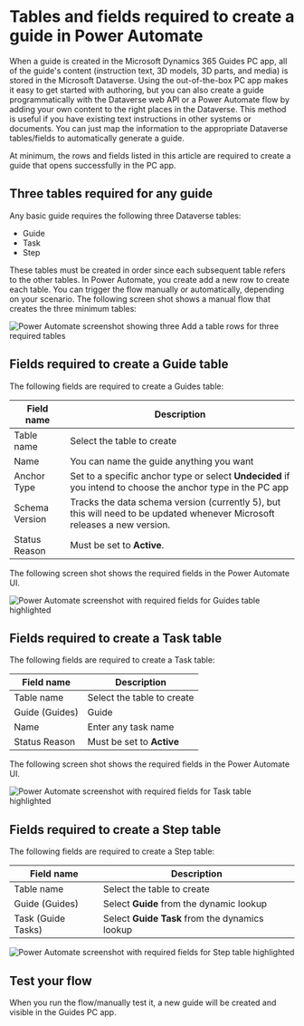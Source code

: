 
# Tables and fields required to create a guide in Power Automate

When a guide is created in the Microsoft Dynamics 365 Guides PC app, all of the guide's content (instruction text, 3D models, 3D parts, and media) is stored in the Microsoft Dataverse. Using the out-of-the-box PC app makes it easy to get started with authoring, but you can also create a guide programmatically with the Dataverse web API or a Power Automate flow by adding your own content to the right places in the Dataverse. This method is useful if you have existing text instructions in other systems or documents. You can just map the information to the appropriate Dataverse tables/fields to automatically generate a guide.

At minimum, the rows and fields listed in this article are required to create a guide that opens successfully in the PC app.

## Three tables required for any guide

Any basic guide requires the following three Dataverse tables:

- Guide
- Task
- Step

These tables must be created in order since each subsequent table refers to the other tables. In Power Automate, you create add a new row to create each table. You can trigger the flow manually or automatically, depending on your scenario. The following screen shot shows a manual flow that creates the three minimum tables:

![Power Automate screenshot showing three Add a table rows for three required tables](media/power-automate-create-tables.PNG "Power Automate screenshot showing three Add a table rows for three required tables")

## Fields required to create a Guide table

The following fields are required to create a Guides table:

|Field name|Description|
|-------------------------------|-------------------------------------------------|
|Table name|Select the table to create|
|Name|You can name the guide anything you want|
|Anchor Type|Set to a specific anchor type or select **Undecided** if you intend to choose the anchor type in the PC app|
|Schema Version|Tracks the data schema version (currently 5), but this will need to be updated whenever Microsoft releases a new version.
|Status Reason|Must be set to **Active**.|

The following screen shot shows the required fields in the Power Automate UI.

![Power Automate screenshot with required fields for Guides table highlighted](media/power-automate-guide-creation-fields.PNG "Power Automate screenshot with required fields for Guides table highlighted")

## Fields required to create a Task table

The following fields are required to create a Task table:

|Field name|Description|
|-------------------------------|-------------------------------------------------|
|Table name|Select the table to create|
|Guide (Guides)|Guide|
|Name|Enter any task name|
|Status Reason|Must be set to **Active**|

The following screen shot shows the required fields in the Power Automate UI.

![Power Automate screenshot with required fields for Task table highlighted](media/power-automate-task-creation-fields.PNG "Power Automate screenshot with required fields for Task table highlighted")

## Fields required to create a Step table

The following fields are required to create a Step table:

|Field name|Description|
|-------------------------------|-------------------------------------------------|
|Table name|Select the table to create|
|Guide (Guides)|Select **Guide** from the dynamic lookup|
|Task (Guide Tasks)|Select **Guide Task** from the dynamics lookup|

![Power Automate screenshot with required fields for Step table highlighted](media/power-automate-step-creation-fields.PNG "Power Automate screenshot with required fields for Step table highlighted")

## Test your flow

When you run the flow/manually test it, a new guide will be created and visible in the Guides PC app. 
